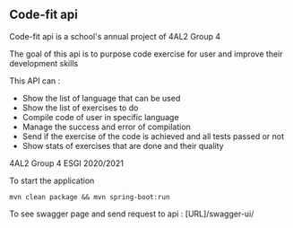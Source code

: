 ## Code-fit api

Code-fit api is a school's annual project of 4AL2 Group 4

The goal of this api is to purpose code exercise for user and improve their development skills

This API can :
- Show the list of language that can be used
- Show the list of exercises to do 
- Compile code of user in specific language
- Manage the success and error of compilation
- Send if the exercise of the code is achieved and all tests passed or not
- Show stats of exercises that are done and their quality

4AL2 Group 4 ESGI 2020/2021

To start the application
```
mvn clean package && mvn spring-boot:run
```

To see swagger page and send request to api : [URL]/swagger-ui/